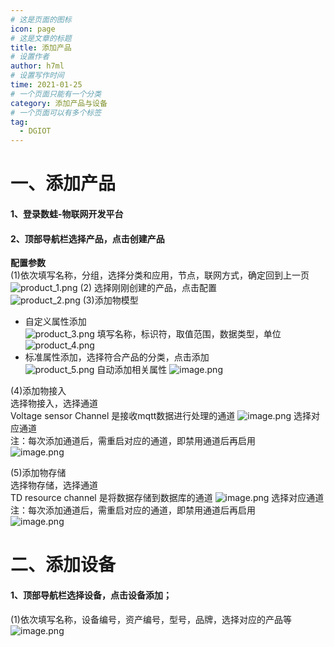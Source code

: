 ```yaml
---
# 这是页面的图标
icon: page
# 这是文章的标题
title: 添加产品
# 设置作者
author: h7ml
# 设置写作时间
time: 2021-01-25
# 一个页面只能有一个分类
category: 添加产品与设备
# 一个页面可以有多个标签
tag:
  - DGIOT
---
```

# 
# 一、添加产品
#### 1、登录数蛙-物联网开发平台
#### 2、顶部导航栏选择产品，点击创建产品
**配置参数**</br>
(1)依次填写名称，分组，选择分类和应用，节点，联网方式，确定回到上一页</br>
![product_1.png](http://dgiot-1253666439.cos.ap-shanghai-fsi.myqcloud.com/shuwa_tech/zh/blog/study/product_1.png)
(2) 选择刚刚创建的产品，点击配置</br>
![product_2.png](http://dgiot-1253666439.cos.ap-shanghai-fsi.myqcloud.com/shuwa_tech/zh/blog/study/product_2.png)
(3)添加物模型</br>
 - 自定义属性添加</br>
![product_3.png](http://dgiot-1253666439.cos.ap-shanghai-fsi.myqcloud.com/shuwa_tech/zh/blog/study/product_3.png)
填写名称，标识符，取值范围，数据类型，单位</br>
![product_4.png](http://dgiot-1253666439.cos.ap-shanghai-fsi.myqcloud.com/shuwa_tech/zh/blog/study/product_4.png)
 - 标准属性添加，选择符合产品的分类，点击添加</br>
![product_5.png](http://dgiot-1253666439.cos.ap-shanghai-fsi.myqcloud.com/shuwa_tech/zh/blog/study/product_5.png)
 自动添加相关属性
 ![image.png](https://i.loli.net/2021/01/28/cdvbRT5pVXOjiYB.png)
 
(4)添加物接入</br>
选择物接入，选择通道</br>
Voltage sensor Channel 是接收mqtt数据进行处理的通道
![image.png](https://i.loli.net/2021/01/28/n5RrXZ1AjYVOSPh.png)
选择对应通道</br>
注：每次添加通道后，需重启对应的通道，即禁用通道后再启用</br>
![image.png](https://i.loli.net/2021/01/28/NU7LufC5qkoK6Bw.png)

(5)添加物存储</br>
选择物存储，选择通道</br>
TD resource channel 是将数据存储到数据库的通道
![image.png](https://i.loli.net/2021/01/28/O75R1mwquMdahbE.png)
选择对应通道</br>
注：每次添加通道后，需重启对应的通道，即禁用通道后再启用</br>
![image.png](https://i.loli.net/2021/01/28/2BuJdlyL3m1hpRq.png)

# 二、添加设备
#### 1、顶部导航栏选择设备，点击设备添加；
(1)依次填写名称，设备编号，资产编号，型号，品牌，选择对应的产品等</br>
![image.png](https://i.loli.net/2021/01/28/9Ow3CZBD7l6atxv.png)

